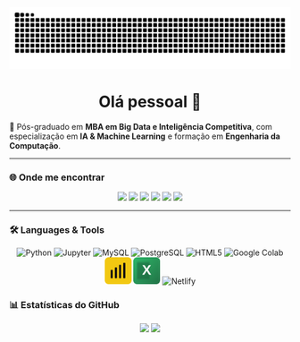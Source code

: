 <!-- 🐍 Snake Animation -->
<p align="center">
  <img src="https://raw.githubusercontent.com/ppelino/ppelino/output/github-contribution-grid-snake.svg" alt="snake animation"/>
</p>

<h1 align="center">Olá pessoal 👋</h1>

🌱 Pós-graduado em **MBA em Big Data e Inteligência Competitiva**, com especialização em **IA & Machine Learning** e formação em **Engenharia da Computação**.

---

### 🌐 Onde me encontrar
<p align="center">
  <a href="https://www.linkedin.com/in/edsonbrazdados/" target="_blank"><img src="https://img.shields.io/badge/LinkedIn-0A66C2?style=for-the-badge&logo=linkedin&logoColor=white"/></a>
  <a href="https://www.youtube.com/@edsongomes2649" target="_blank"><img src="https://img.shields.io/badge/YouTube-FF0000?style=for-the-badge&logo=youtube&logoColor=white"/></a>
  <a href="https://www.instagram.com/edsongbraz" target="_blank"><img src="https://img.shields.io/badge/Instagram%20Pessoal-E4405F?style=for-the-badge&logo=instagram&logoColor=white"/></a>
  <a href="https://www.instagram.com/engestedsonbraz" target="_blank"><img src="https://img.shields.io/badge/Instagram%20Profissional-FC4C02?style=for-the-badge&logo=instagram&logoColor=white"/></a>
  <a href="mailto:engestedsonbraz@gmail.com"><img src="https://img.shields.io/badge/Email-D14836?style=for-the-badge&logo=gmail&logoColor=white"/></a>
  <a href="https://portfolio-do-edsonbraz.netlify.app/" target="_blank"><img src="https://img.shields.io/badge/Portf%C3%B3lio-00C7B7?style=for-the-badge&logo=netlify&logoColor=white"/></a>
</p>

---

### 🛠️ Languages & Tools
<p align="center">

  <!-- Devicon -->
  <img src="https://cdn.jsdelivr.net/gh/devicons/devicon/icons/python/python-original.svg" height="48" alt="Python" />
  <img src="https://cdn.jsdelivr.net/gh/devicons/devicon/icons/jupyter/jupyter-original.svg" height="48" alt="Jupyter" />
  <img src="https://cdn.jsdelivr.net/gh/devicons/devicon/icons/mysql/mysql-original.svg" height="48" alt="MySQL" />
  <img src="https://cdn.jsdelivr.net/gh/devicons/devicon/icons/postgresql/postgresql-original.svg" height="48" alt="PostgreSQL" />
  <img src="https://cdn.jsdelivr.net/gh/devicons/devicon/icons/html5/html5-plain.svg" height="48" alt="HTML5" />

  <!-- Marcas -->
  <img src="https://cdn.jsdelivr.net/gh/simple-icons/simple-icons/icons/googlecolab.svg" height="48" alt="Google Colab"/>
  <img src="powerbi.svg" height="48" alt="Power BI" />
  <img src="excel.svg"  height="48" alt="Microsoft Excel" />
  <img src="https://cdn.jsdelivr.net/gh/simple-icons/simple-icons/icons/netlify.svg" height="48" alt="Netlify"/>
</p>


### 📊 Estatísticas do GitHub
<div align="center">
  <img height="160" src="https://github-readme-stats.vercel.app/api?username=ppelino&show_icons=true&theme=transparent&title_color=00d5ff&icon_color=00d5ff"/>
  <img height="160" src="https://github-readme-stats.vercel.app/api/top-langs/?username=ppelino&layout=compact&theme=transparent&title_color=00d5ff"/>
</div>

